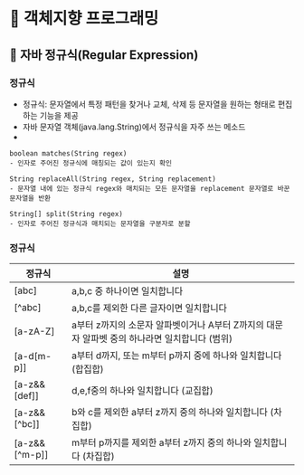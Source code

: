 # :book: 객체지향 프로그래밍

## :pushpin: 자바 정규식(Regular Expression)

### 정규식
- 정규식: 문자열에서 특정 패턴을 찾거나 교체, 삭제 등 문자열을 원하는 형태로 편집하는 기능을 제공
- 자바 문자열 객체(java.lang.String)에서 정규식을 자주 쓰는 메소드
- 
```text
boolean matches(String regex)
- 인자로 주어진 정규식에 매칭되는 값이 있는지 확인 
```

```text
String replaceAll(String regex, String replacement)
- 문자열 내에 있는 정규식 regex와 매치되는 모든 문자열을 replacement 문자열로 바꾼 문자열을 반환
```

```text
String[] split(String regex)
- 인자로 주어진 정규식과 매치되는 문자열을 구분자로 분할
```

### 정규식

| 정규식           | 설명                                                      |
|---------------|---------------------------------------------------------|
| [abc]         | a,b,c 중 하나이면 일치합니다                                      |
| [^abc]        | a,b,c를 제외한 다른 글자이면 일치합니다                                |
| [a-zA-Z]      | a부터 z까지의 소문자 알파벳이거나 A부터 Z까지의 대문자 알파벳 중의 하나라면 일치합니다 (범위) |
| [a-d[m-p]]    | a부터 d까지, 또는 m부터 p까지 중에 하나와 일치합니다 (합집합)                  |
| [a-z&&[def]]  | d,e,f중의 하나와 일치합니다 (교집합)                                 |
| [a-z&&[^bc]]  | b와 c를 제외한 a부터 z까지 중의 하나와 일치합니다 (차집합)                    |
| [a-z&&[^m-p]] | m부터 p까지를 제외한 a부터 z까지 중의 하나와 일치합니다 (차집합)                 |
